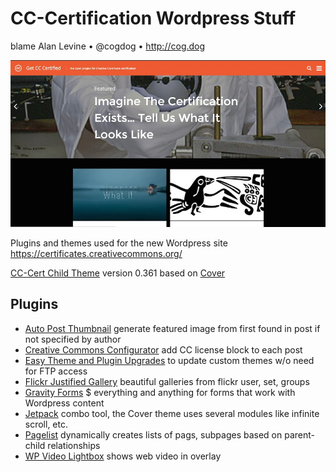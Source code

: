 # CC-Certification Wordpress Stuff
blame Alan Levine • @cogdog • http://cog.dog

![CC-Certified Web Site](images/cc-cert-site.jpg)

Plugins and themes used for the new Wordpress site https://certificates.creativecommons.org/ 

[CC-Cert Child Theme](wp-content/themes/cc-cert) version 0.361 based on [Cover](http://eichefam.net/projects/cover) 

## Plugins
* [Auto Post Thumbnail](https://wordpress.org/plugins/auto-post-thumbnail/) generate featured image from first found in post if not specified by author
* [Creative Commons Configurator](https://wordpress.org/plugins/creative-commons-configurator-1/) add CC license block to each post
* [Easy Theme and Plugin Upgrades](https://wordpress.org/plugins/easy-theme-and-plugin-upgrades/) to update custom themes w/o need for FTP access
* [Flickr Justified Gallery](https://wordpress.org/plugins/flickr-justified-gallery/)  beautiful galleries from flickr user, set, groups
* [Gravity Forms](http://www.gravityforms.com) $ everything and anything for forms that work with Wordpress content
* [Jetpack](https://wordpress.org/plugins/jetpack/) combo tool, the Cover theme uses several modules like infinite scroll, etc.
* [Pagelist](https://wordpress.org/plugins/page-list/) dynamically creates lists of pags, subpages based on parent-child relationships
* [WP Video Lightbox](https://wordpress.org/plugins/wp-video-lightbox/) shows web video in overlay
